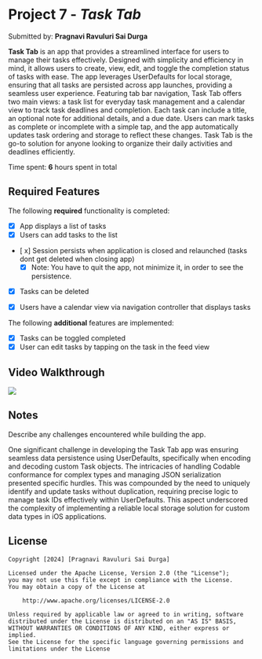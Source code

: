 # Project 7 - *Task Tab*

Submitted by: **Pragnavi Ravuluri Sai Durga**

**Task Tab** is an app that provides a streamlined interface for users to manage their tasks effectively. Designed with simplicity and efficiency in mind, it allows users to create, view, edit, and toggle the completion status of tasks with ease. The app leverages UserDefaults for local storage, ensuring that all tasks are persisted across app launches, providing a seamless user experience. Featuring tab bar navigation, Task Tab offers two main views: a task list for everyday task management and a calendar view to track task deadlines and completion. Each task can include a title, an optional note for additional details, and a due date. Users can mark tasks as complete or incomplete with a simple tap, and the app automatically updates task ordering and storage to reflect these changes. Task Tab is the go-to solution for anyone looking to organize their daily activities and deadlines efficiently.

Time spent: **6** hours spent in total

## Required Features

The following **required** functionality is completed:

- [x] App displays a list of tasks
- [x] Users can add tasks to the list
- [ x] Session persists when application is closed and relaunched (tasks dont get deleted when closing app) 
  - [x] Note: You have to quit the app, not minimize it, in order to see the persistence.
- [x] Tasks can be deleted
- [x] Users have a calendar view via navigation controller that displays tasks    


The following **additional** features are implemented:

- [x] Tasks can be toggled completed
- [x] User can edit tasks by tapping on the task in the feed view

## Video Walkthrough

<div>
    <a href="https://www.loom.com/share/57efe3ebbdce441ba438a70d94368a4b">
    </a>
    <a href="https://www.loom.com/share/57efe3ebbdce441ba438a70d94368a4b">
      <img style="max-width:300px;" src="https://cdn.loom.com/sessions/thumbnails/57efe3ebbdce441ba438a70d94368a4b-with-play.gif">
    </a>
</div>

## Notes

Describe any challenges encountered while building the app.

One significant challenge in developing the Task Tab app was ensuring seamless data persistence using UserDefaults, specifically when encoding and decoding custom Task objects. The intricacies of handling Codable conformance for complex types and managing JSON serialization presented specific hurdles. This was compounded by the need to uniquely identify and update tasks without duplication, requiring precise logic to manage task IDs effectively within UserDefaults. This aspect underscored the complexity of implementing a reliable local storage solution for custom data types in iOS applications.

## License

    Copyright [2024] [Pragnavi Ravuluri Sai Durga]

    Licensed under the Apache License, Version 2.0 (the "License");
    you may not use this file except in compliance with the License.
    You may obtain a copy of the License at

        http://www.apache.org/licenses/LICENSE-2.0

    Unless required by applicable law or agreed to in writing, software
    distributed under the License is distributed on an "AS IS" BASIS,
    WITHOUT WARRANTIES OR CONDITIONS OF ANY KIND, either express or implied.
    See the License for the specific language governing permissions and
    limitations under the License
